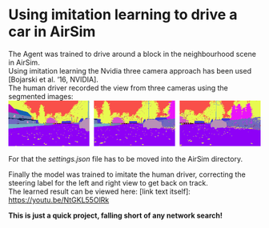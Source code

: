 #  Using imitation learning to drive a car in AirSim
The Agent was trained to drive around a block in the neighbourhood scene in AirSim.\
Using imitation learning the Nvidia three camera approach has been used [Bojarski et al. ‘16, NVIDIA].\
The human driver recorded the view from three cameras using the segmented images:
<img src="media/view.png">

For that the *settings.json* file has to be moved into the AirSim directory.

Finally the model was trained to imitate the human driver, correcting the steering label for the left and right view to get back on track.\
The learned result can be viewed here: [link text itself]: https://youtu.be/NtGKL55OlRk

**This is just a quick project, falling short of any network search!**